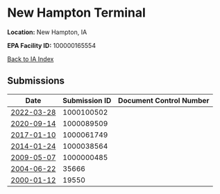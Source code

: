 # New Hampton Terminal

**Location:** New Hampton, IA

**EPA Facility ID:** 100000165554

[Back to IA Index](../../index.md)

## Submissions

| Date | Submission ID | Document Control Number |
|------|--------------|-------------------------|
| [2022-03-28](submissions/1000100502.md) | 1000100502 |  |
| [2020-09-14](submissions/1000089509.md) | 1000089509 |  |
| [2017-01-10](submissions/1000061749.md) | 1000061749 |  |
| [2014-01-24](submissions/1000038564.md) | 1000038564 |  |
| [2009-05-07](submissions/1000000485.md) | 1000000485 |  |
| [2004-06-22](submissions/35666.md) | 35666 |  |
| [2000-01-12](submissions/19550.md) | 19550 |  |
